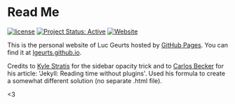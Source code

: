 # Read Me

[![license](https://img.shields.io/github/license/mashape/apistatus.svg)](https://github.com/lgeurts/lgeurts.github.io) [![Project Status: Active](http://www.repostatus.org/badges/latest/active.svg)](http://www.repostatus.org/#active) [![Website](https://img.shields.io/website-up-down-green-red/http/shields.io.svg?label=my-website)](https://lgeurts.github.io)

This is the personal website of Luc Geurts hosted by [GitHub Pages](http://pages.github.com). You can find it at [lgeurts.github.io](https://lgeurts.github.io).

Credits to [Kyle Stratis](https://github.com/kylestratis) for the sidebar opacity trick and to [Carlos Becker](https://github.com/caarlos0/caarlos0.github.com) for his article: 'Jekyll: Reading time without plugins'. Used his formula to create a somewhat different solution (no separate .html file).

<3
